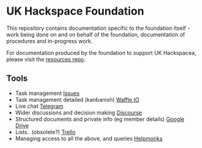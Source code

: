 UK Hackspace Foundation
========================

This repository contains documentation specific to the foundation itself - work being done on and on behalf of the foundation, documentation of procedures and in-progress work.

For documentation produced by the foundation to support UK Hackspacea, please visit the [resources repo](https://github.com/ukhackspacefoundation/resources).

Tools
-----

* Task management [Issues](https://github.com/ukhackspacefoundation/foundation/issues)
* Task management detailed (kanbanish) [Waffle IO](https://waffle.io/UKHackspaceFoundation)
* Live chat [Telegram](http://telegram.org)
* Wider discussions and decision making [Discourse](http://forum.hackspace.org.uk)
* Structured documents and private info (eg member details)  [Google Drive](https://drive.google.com/drive/folders/0B2I_ryMKXUGJckROVGQxRnNIVmc)
* Lists.. (obsolete?) [Trello](https://trello.com)
* Managing access to all the above, and queries [Helpmonks](https://helpmonks.com)
